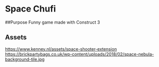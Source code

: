 # Space Chufi
##Purpose
Funny game made with Construct 3
## Assets
https://www.kenney.nl/assets/space-shooter-extension
https://brickpartybags.co.uk/wp-content/uploads/2018/02/space-nebula-background-tile.jpg
